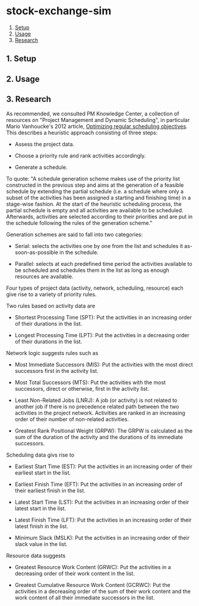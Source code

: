# stock-exchange-sim

1. [Setup](#1-setup)
2. [Usage](#2-usage)
3. [Research](#3-research)

## 1. Setup

## 2. Usage

## 3. Research

As recommended, we consulted PM Knowledge Center, a collection of resources on "Project Management and Dynamic Scheduling", in particular Mario Vanhoucke's 2012 article, [Optimizing regular scheduling objectives](https://www.pmknowledgecenter.com/node/256). This describes a heuristic approach consisting of three steps:

- Assess the project data.

- Choose a priority rule and rank activities accordingly.

- Generate a schedule.

To quote: "A schedule generation scheme makes use of the priority list constructed in the previous step and aims at the generation of a feasible schedule by extending the partial schedule (i.e. a schedule where only a subset of the activities has been assigned a starting and finishing time) in a stage-wise fashion. At the start of the heuristic scheduling process, the partial schedule is empty and all activities are available to be scheduled. Afterwards, activities are selected according to their priorities and are put in the schedule following the rules of the generation scheme."

Generation schemes are said to fall into two categories:

- Serial: selects the activities one by one from the list and schedules it as-soon-as-possible in the schedule.

- Parallel: selects at each predefined time period the activities available to be scheduled and schedules them in the list as long as enough resources are available.

Four types of project data (activity, network, scheduling, resource) each give rise to a variety of priority rules.

Two rules based on activity data are

- Shortest Processing Time (SPT): Put the activities in an increasing order of their durations in the list.

- Longest Processing Time (LPT): Put the activities in a decreasing order of their durations in the list.

Network logic suggests rules such as

- Most Immediate Successors (MIS): Put the activities with the most direct successors first in the activity list.

- Most Total Successors (MTS): Put the activities with the most successors, direct or otherwise, first in the activity list.

- Least Non-Related Jobs (LNRJ): A job (or activity) is not related to another job if there is no precedence related path between the two activities in the project network. Activities are ranked in an increasing order of their number of non-related activities.

- Greatest Rank Positional Weight (GRPW): The GRPW is calculated as the sum of the duration of the activity and the durations of its immediate successors.

Scheduling data givs rise to

- Earliest Start Time (EST): Put the activities in an increasing order of their earliest start in the list.

- Earliest Finish Time (EFT): Put the activities in an increasing order of their earliest finish in the list.

- Latest Start Time (LST): Put the activities in an increasing order of their latest start in the list.

- Latest Finish Time (LFT): Put the activities in an increasing order of their latest finish in the list.

- Minimum Slack (MSLK): Put the activities in an increasing order of their slack value in the list.

Resource data suggests

- Greatest Resource Work Content (GRWC): Put the activities in a decreasing order of their work content in the list.

- Greatest Cumulative Resource Work Content (GCRWC): Put the activities in a decreasing order of the sum of their work content and the work content of all their immediate successors in the list.
